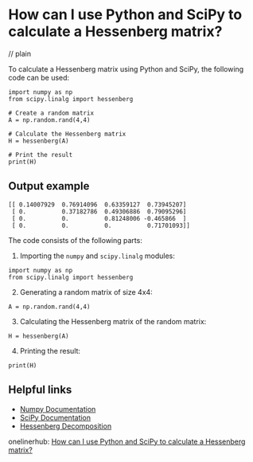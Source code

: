 # How can I use Python and SciPy to calculate a Hessenberg matrix?
// plain

To calculate a Hessenberg matrix using Python and SciPy, the following code can be used:

```
import numpy as np
from scipy.linalg import hessenberg

# Create a random matrix
A = np.random.rand(4,4)

# Calculate the Hessenberg matrix
H = hessenberg(A)

# Print the result
print(H)
```

## Output example

```
[[ 0.14007929  0.76914096  0.63359127  0.73945207]
 [ 0.          0.37182786  0.49306886  0.79095296]
 [ 0.          0.          0.81248006 -0.465866  ]
 [ 0.          0.          0.          0.71701093]]
```

The code consists of the following parts:
1. Importing the `numpy` and `scipy.linalg` modules:
```
import numpy as np
from scipy.linalg import hessenberg
```
2. Generating a random matrix of size 4x4:
```
A = np.random.rand(4,4)
```
3. Calculating the Hessenberg matrix of the random matrix:
```
H = hessenberg(A)
```
4. Printing the result:
```
print(H)
```

## Helpful links
- [Numpy Documentation](https://numpy.org/doc/)
- [SciPy Documentation](https://docs.scipy.org/doc/)
- [Hessenberg Decomposition](https://en.wikipedia.org/wiki/Hessenberg_decomposition)

onelinerhub: [How can I use Python and SciPy to calculate a Hessenberg matrix?](https://onelinerhub.com/python-scipy/how-can-i-use-python-and-scipy-to-calculate-a-hessenberg-matrix)